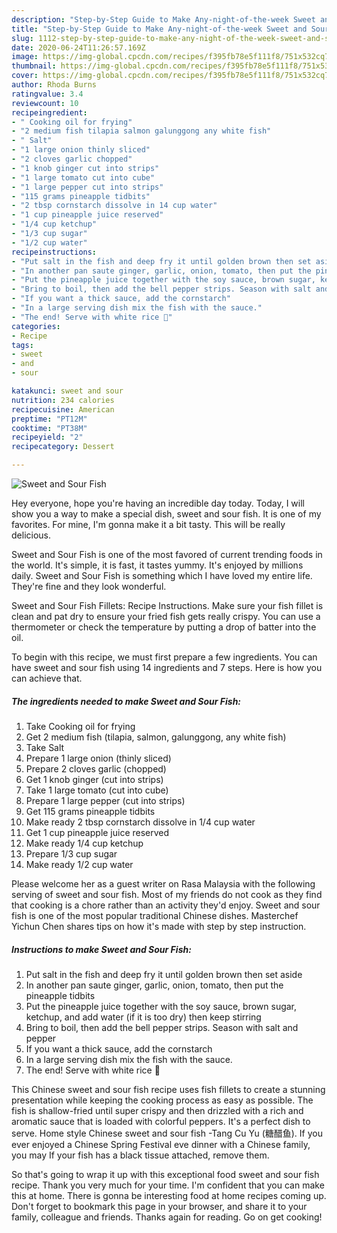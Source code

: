 ```yaml
---
description: "Step-by-Step Guide to Make Any-night-of-the-week Sweet and Sour Fish"
title: "Step-by-Step Guide to Make Any-night-of-the-week Sweet and Sour Fish"
slug: 1112-step-by-step-guide-to-make-any-night-of-the-week-sweet-and-sour-fish
date: 2020-06-24T11:26:57.169Z
image: https://img-global.cpcdn.com/recipes/f395fb78e5f111f8/751x532cq70/sweet-and-sour-fish-recipe-main-photo.jpg
thumbnail: https://img-global.cpcdn.com/recipes/f395fb78e5f111f8/751x532cq70/sweet-and-sour-fish-recipe-main-photo.jpg
cover: https://img-global.cpcdn.com/recipes/f395fb78e5f111f8/751x532cq70/sweet-and-sour-fish-recipe-main-photo.jpg
author: Rhoda Burns
ratingvalue: 3.4
reviewcount: 10
recipeingredient:
- " Cooking oil for frying"
- "2 medium fish tilapia salmon galunggong any white fish"
- " Salt"
- "1 large onion thinly sliced"
- "2 cloves garlic chopped"
- "1 knob ginger cut into strips"
- "1 large tomato cut into cube"
- "1 large pepper cut into strips"
- "115 grams pineapple tidbits"
- "2 tbsp cornstarch dissolve in 14 cup water"
- "1 cup pineapple juice reserved"
- "1/4 cup ketchup"
- "1/3 cup sugar"
- "1/2 cup water"
recipeinstructions:
- "Put salt in the fish and deep fry it until golden brown then set aside"
- "In another pan saute ginger, garlic, onion, tomato, then put the pineapple tidbits"
- "Put the pineapple juice together with the soy sauce, brown sugar, ketchup, and add water (if it is too dry) then keep stirring"
- "Bring to boil, then add the bell pepper strips. Season with salt and pepper"
- "If you want a thick sauce, add the cornstarch"
- "In a large serving dish mix the fish with the sauce."
- "The end! Serve with white rice 🍚"
categories:
- Recipe
tags:
- sweet
- and
- sour

katakunci: sweet and sour 
nutrition: 234 calories
recipecuisine: American
preptime: "PT12M"
cooktime: "PT38M"
recipeyield: "2"
recipecategory: Dessert

---
```



![Sweet and Sour Fish](https://img-global.cpcdn.com/recipes/f395fb78e5f111f8/751x532cq70/sweet-and-sour-fish-recipe-main-photo.jpg)

Hey everyone, hope you're having an incredible day today. Today, I will show you a way to make a special dish, sweet and sour fish. It is one of my favorites. For mine, I'm gonna make it a bit tasty. This will be really delicious.

Sweet and Sour Fish is one of the most favored of current trending foods in the world. It's simple, it is fast, it tastes yummy. It's enjoyed by millions daily. Sweet and Sour Fish is something which I have loved my entire life. They're fine and they look wonderful.

Sweet and Sour Fish Fillets: Recipe Instructions. Make sure your fish fillet is clean and pat dry to ensure your fried fish gets really crispy. You can use a thermometer or check the temperature by putting a drop of batter into the oil.


To begin with this recipe, we must first prepare a few ingredients. You can have sweet and sour fish using 14 ingredients and 7 steps. Here is how you can achieve that.

<!--inarticleads1-->

##### The ingredients needed to make Sweet and Sour Fish:

1. Take  Cooking oil for frying
1. Get 2 medium fish (tilapia, salmon, galunggong, any white fish)
1. Take  Salt
1. Prepare 1 large onion (thinly sliced)
1. Prepare 2 cloves garlic (chopped)
1. Get 1 knob ginger (cut into strips)
1. Take 1 large tomato (cut into cube)
1. Prepare 1 large pepper (cut into strips)
1. Get 115 grams pineapple tidbits
1. Make ready 2 tbsp cornstarch dissolve in 1/4 cup water
1. Get 1 cup pineapple juice reserved
1. Make ready 1/4 cup ketchup
1. Prepare 1/3 cup sugar
1. Make ready 1/2 cup water


Please welcome her as a guest writer on Rasa Malaysia with the following serving of sweet and sour fish. Most of my friends do not cook as they find that cooking is a chore rather than an activity they&#39;d enjoy. Sweet and sour fish is one of the most popular traditional Chinese dishes. Masterchef Yichun Chen shares tips on how it&#39;s made with step by step instruction. 

<!--inarticleads2-->

##### Instructions to make Sweet and Sour Fish:

1. Put salt in the fish and deep fry it until golden brown then set aside
1. In another pan saute ginger, garlic, onion, tomato, then put the pineapple tidbits
1. Put the pineapple juice together with the soy sauce, brown sugar, ketchup, and add water (if it is too dry) then keep stirring
1. Bring to boil, then add the bell pepper strips. Season with salt and pepper
1. If you want a thick sauce, add the cornstarch
1. In a large serving dish mix the fish with the sauce.
1. The end! Serve with white rice 🍚


This Chinese sweet and sour fish recipe uses fish fillets to create a stunning presentation while keeping the cooking process as easy as possible. The fish is shallow-fried until super crispy and then drizzled with a rich and aromatic sauce that is loaded with colorful peppers. It&#39;s a perfect dish to serve. Home style Chinese sweet and sour fish -Tang Cu Yu (糖醋鱼). If you ever enjoyed a Chinese Spring Festival eve dinner with a Chinese family, you may If your fish has a black tissue attached, remove them. 

So that's going to wrap it up with this exceptional food sweet and sour fish recipe. Thank you very much for your time. I'm confident that you can make this at home. There is gonna be interesting food at home recipes coming up. Don't forget to bookmark this page in your browser, and share it to your family, colleague and friends. Thanks again for reading. Go on get cooking!
